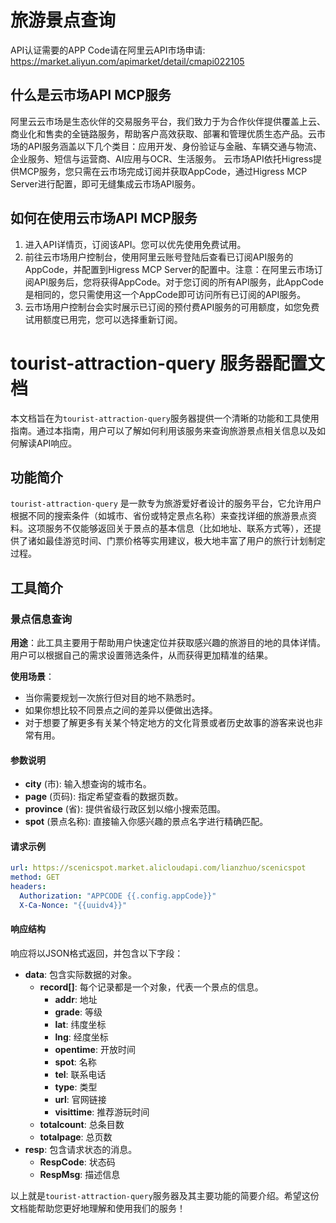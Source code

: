 # 旅游景点查询

API认证需要的APP Code请在阿里云API市场申请: https://market.aliyun.com/apimarket/detail/cmapi022105

## 什么是云市场API MCP服务

阿里云云市场是生态伙伴的交易服务平台，我们致力于为合作伙伴提供覆盖上云、商业化和售卖的全链路服务，帮助客户高效获取、部署和管理优质生态产品。云市场的API服务涵盖以下几个类目：应用开发、身份验证与金融、车辆交通与物流、企业服务、短信与运营商、AI应用与OCR、生活服务。
云市场API依托Higress提供MCP服务，您只需在云市场完成订阅并获取AppCode，通过Higress MCP Server进行配置，即可无缝集成云市场API服务。

## 如何在使用云市场API MCP服务

1. 进入API详情页，订阅该API。您可以优先使用免费试用。
2. 前往云市场用户控制台，使用阿里云账号登陆后查看已订阅API服务的AppCode，并配置到Higress MCP Server的配置中。注意：在阿里云市场订阅API服务后，您将获得AppCode。对于您订阅的所有API服务，此AppCode是相同的，您只需使用这一个AppCode即可访问所有已订阅的API服务。
3. 云市场用户控制台会实时展示已订阅的预付费API服务的可用额度，如您免费试用额度已用完，您可以选择重新订阅。

# tourist-attraction-query 服务器配置文档

本文档旨在为`tourist-attraction-query`服务器提供一个清晰的功能和工具使用指南。通过本指南，用户可以了解如何利用该服务来查询旅游景点相关信息以及如何解读API响应。

## 功能简介

`tourist-attraction-query` 是一款专为旅游爱好者设计的服务平台，它允许用户根据不同的搜索条件（如城市、省份或特定景点名称）来查找详细的旅游景点资料。这项服务不仅能够返回关于景点的基本信息（比如地址、联系方式等），还提供了诸如最佳游览时间、门票价格等实用建议，极大地丰富了用户的旅行计划制定过程。

## 工具简介

### 景点信息查询

**用途**：此工具主要用于帮助用户快速定位并获取感兴趣的旅游目的地的具体详情。用户可以根据自己的需求设置筛选条件，从而获得更加精准的结果。

**使用场景**：
- 当你需要规划一次旅行但对目的地不熟悉时。
- 如果你想比较不同景点之间的差异以便做出选择。
- 对于想要了解更多有关某个特定地方的文化背景或者历史故事的游客来说也非常有用。

#### 参数说明
- **city** (市): 输入想查询的城市名。
- **page** (页码): 指定希望查看的数据页数。
- **province** (省): 提供省级行政区划以缩小搜索范围。
- **spot** (景点名称): 直接输入你感兴趣的景点名字进行精确匹配。

#### 请求示例
```yaml
url: https://scenicspot.market.alicloudapi.com/lianzhuo/scenicspot
method: GET
headers:
  Authorization: "APPCODE {{.config.appCode}}"
  X-Ca-Nonce: "{{uuidv4}}"
```

#### 响应结构
响应将以JSON格式返回，并包含以下字段：

- **data**: 包含实际数据的对象。
  - **record[]**: 每个记录都是一个对象，代表一个景点的信息。
    - **addr**: 地址
    - **grade**: 等级
    - **lat**: 纬度坐标
    - **lng**: 经度坐标
    - **opentime**: 开放时间
    - **spot**: 名称
    - **tel**: 联系电话
    - **type**: 类型
    - **url**: 官网链接
    - **visittime**: 推荐游玩时间
  - **totalcount**: 总条目数
  - **totalpage**: 总页数
- **resp**: 包含请求状态的消息。
  - **RespCode**: 状态码
  - **RespMsg**: 描述信息

以上就是`tourist-attraction-query`服务器及其主要功能的简要介绍。希望这份文档能帮助您更好地理解和使用我们的服务！
